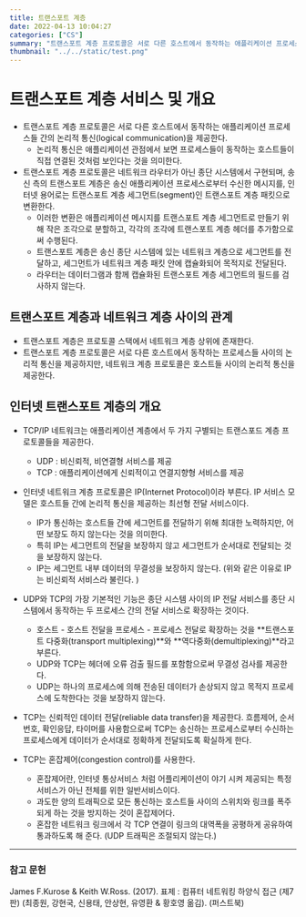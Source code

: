 ```yaml
---
title: 트랜스포트 계층
date: 2022-04-13 10:04:27
categories: ["CS"]
summary: "트랜스포트 계층 프로토콜은 서로 다른 호스트에서 동작하는 애플리케이션 프로세스들 간의 논리적 통신(logical communication)을 제공한다."
thumbnail: "../../static/test.png"
---
```


# 트랜스포트 계층 서비스 및 개요

- 트랜스포트 계층 프로토콜은 서로 다른 호스트에서 동작하는 애플리케이션 프로세스들 간의 논리적 통신(logical communication)을 제공한다.
  - 논리적 통신은 애플리케이션 관점에서 보면 프로세스들이 동작하는 호스트들이 직접 연결된 것처럼 보인다는 것을 의미한다.
- 트랜스포트 계층 프로토콜은 네트워크 라우터가 아닌 종단 시스템에서 구현되며, 송신 측의 트랜스포트 계층은 송신 애플리케이션 프로세스로부터 수신한 메시지를, 인터넷 용어로는 트랜스포트 계층 세그먼트(segment)인 트랜스포트 계층 패킷으로 변환한다.
  - 이러한 변환은 애플리케이션 메시지를 트랜스포트 계층 세그먼트로 만들기 위해 작은 조각으로 분할하고, 각각의 조각에 트랜스포트 계층 헤더를 추가함으로써 수행된다.
  - 트랜스포트 계층은 송신 종단 시스템에 있는 네트워크 계층으로 세그먼트를 전달하고, 세그먼트가 네트워크 계층 패킷 안에 캡슐화되어 목적지로 전달된다.
  - 라우터는 데이터그램과 함께 캡슐화된 트랜스포트 계층 세그먼트의 필드를 검사하지 않는다.

## 트랜스포트 계층과 네트워크 계층 사이의 관계

- 트랜스포트 계층은 프로토콜 스택에서 네트워크 계층 상위에 존재한다.
- 트랜스포트 계층 프로토콜은 서로 다른 호스트에서 동작하는 프로세스들 사이의 논리적 통신을 제공하지만, 네트워크 계층 프로토콜은 호스트들 사이의 논리적 통신을 제공한다.

## 인터넷 트랜스포트 계층의 개요

- TCP/IP 네트워크는 애플리케이션 계층에서 두 가지 구별되는 트랜스포드 계층 프로토콜들을 제공한다.
  - UDP : 비신뢰적, 비연결형 서비스를 제공
  - TCP : 애플리케이션에게 신뢰적이고 연결지향형 서비스를 제공
- 인터넷 네트워크 계층 프로토콜은 IP(Internet Protocol)이라 부른다. IP 서비스 모델은 호스트들 간에 논리적 통신을 제공하는 최선형 전달 서비스이다.

  - IP가 통신하는 호스트들 간에 세그먼트를 전달하기 위해 최대한 노력하지만, 어떤 보장도 하지 않는다는 것을 의미한다.
  - 특히 IP는 세그먼트의 전달을 보장하지 않고 세그먼트가 순서대로 전달되는 것을 보장하지 않는다.
  - IP는 세그먼트 내부 데이터의 무결성을 보장하지 않는다. (위와 같은 이유로 IP는 비신뢰적 서비스라 불린다. )

- UDP와 TCP의 가장 기본적인 기능은 종단 시스템 사이의 IP 전달 서비스를 종단 시스템에서 동작하는 두 프로세스 간의 전달 서비스로 확장하는 것이다.
  - 호스트 - 호스트 전달을 프로세스 - 프로세스 전달로 확장하는 것을 **트랜스포트 다중화(transport multiplexing)**와 **역다중화(demultiplexing)**라고 부른다.
  - UDP와 TCP는 헤더에 오류 검출 필드를 포함함으로써 무결성 검사를 제공한다.
  - UDP는 하나의 프로세스에 의해 전송된 데이터가 손상되지 않고 목적지 프로세스에 도착한다는 것을 보장하지 않는다.
- TCP는 신뢰적인 데이터 전달(reliable data transfer)을 제공한다. 흐름제어, 순서번호, 확인응답, 타이머를 사용함으로써 TCP는 송신하는 프로세스로부터 수신하는 프로세스에게 데이터가 순서대로 정확하게 전달되도록 확실하게 한다.
- TCP는 혼잡제어(congestion control)를 사용한다.
  - 혼잡제어란, 인터넷 통상서비스 처럼 어플리케이션이 야기 시켜 제공되는 특정 서비스가 아닌 전체를 위한 일반서비스이다.
  - 과도한 양의 트래픽으로 모든 통신하는 호스트들 사이의 스위치와 링크를 폭주되게 하는 것을 방지하는 것이 혼잡제어다.
  - 혼잡한 네트워크 링크에서 각 TCP 연결이 링크의 대역폭을 공평하게 공유하여 통과하도록 해 준다. (UDP 트래픽은 조절되지 않는다.)

---

### 참고 문헌

James F.Kurose & Keith W.Ross. (2017). 표제 : 컴퓨터 네트워킹 하양식 접근 (제7판) (최종원, 강현국, 신용태, 안상현, 유영환 & 황호영 옮김). (퍼스트북)
